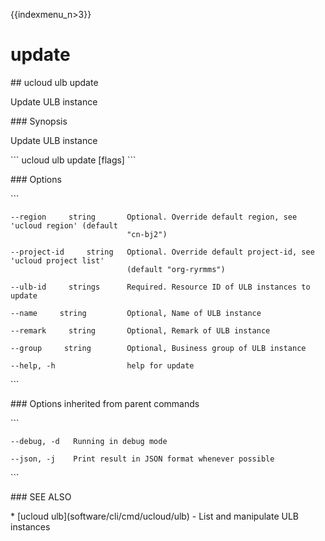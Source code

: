 {{indexmenu_n>3}}

# update

\#\# ucloud ulb update

Update ULB instance

\#\#\# Synopsis

Update ULB instance

\`\`\` ucloud ulb update \[flags\] \`\`\`

\#\#\# Options

\`\`\`

``` 
--region     string       Optional. Override default region, see 'ucloud region' (default
                          "cn-bj2") 
```

``` 
--project-id     string   Optional. Override default project-id, see 'ucloud project list'
                          (default "org-ryrmms") 
```

``` 
--ulb-id     strings      Required. Resource ID of ULB instances to update 
```

``` 
--name     string         Optional, Name of ULB instance 
```

``` 
--remark     string       Optional, Remark of ULB instance 
```

``` 
--group     string        Optional, Business group of ULB instance 
```

``` 
--help, -h                help for update 
```

\`\`\`

\#\#\# Options inherited from parent commands

\`\`\`

``` 
--debug, -d   Running in debug mode 
```

``` 
--json, -j    Print result in JSON format whenever possible 
```

\`\`\`

\#\#\# SEE ALSO

\* \[ucloud ulb\](software/cli/cmd/ucloud/ulb) - List and manipulate ULB
instances
